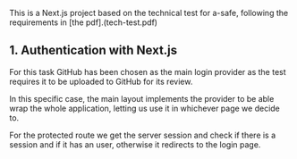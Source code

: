 This is a Next.js project based on the technical test for a-safe, following the requirements in [the pdf].(tech-test.pdf)

## 1. Authentication with Next.js

For this task GitHub has been chosen as the main login provider as the test requires it to be uploaded to GitHub for its review.

In this specific case, the main layout implements the provider to be able wrap the whole application, letting us use it in whichever page we decide to.

For the protected route we get the server session and check if there is a session and if it has an user, otherwise it redirects to the login page.
